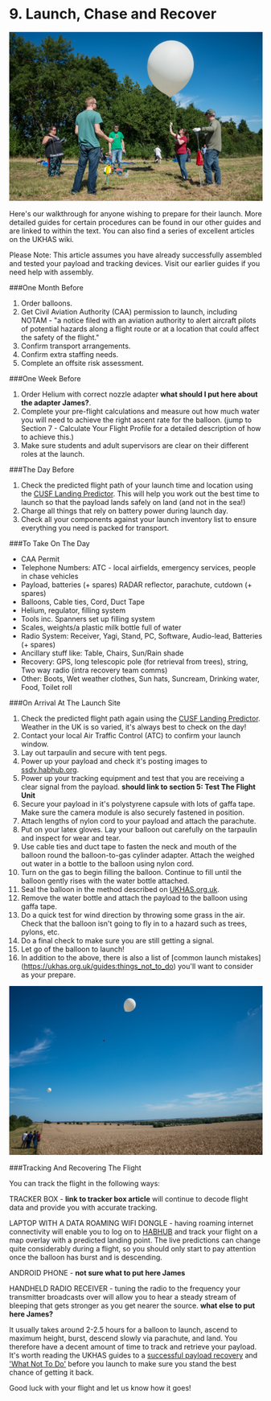 # 9. Launch, Chase and Recover

![Preparing for a launch](9/prepareforlaunch.jpg)

Here's our walkthrough for anyone wishing to prepare for their launch. More detailed guides for certain procedures can be found in our other guides and are linked to within the text. You can also find a series of excellent articles on the UKHAS wiki.

Please Note: This article assumes you have already successfully assembled and tested your payload and tracking devices. Visit our earlier guides if you need help with assembly.


###One Month Before

1. Order balloons.
2. Get Civil Aviation Authority (CAA) permission to launch, including NOTAM - "a notice filed with an aviation authority to alert aircraft pilots of potential hazards along a flight route or at a location that could affect the safety of the flight."
3. Confirm transport arrangements. 
4. Confirm extra staffing needs. 
5. Complete an offsite risk assessment.

###One Week Before 

1. Order Helium with correct nozzle adapter **what should I put here about the adapter James?**.
2. Complete your pre-flight calculations and measure out how much water you will need to achieve the right ascent rate for the balloon. (jump to Section 7 - Calculate Your Flight Profile for a detailed description of how to achieve this.)
3. Make sure students and adult supervisors are clear on their different roles at the launch.

###The Day Before

1. Check the predicted flight path of your launch time and location using the [CUSF Landing Predictor](http://predict.habhub.org/). This will help you work out the best time to launch so that the payload lands safely on land (and not in the sea!)
2. Charge all things that rely on battery power during launch day.
3. Check all your components against your launch inventory list to ensure everything you need is packed for transport.

###To Take On The Day

- CAA Permit
- Telephone Numbers: ATC - local airfields, emergency services, people in chase vehicles
- Payload, batteries (+ spares) RADAR reflector, parachute, cutdown (+ spares)
- Balloons, Cable ties, Cord, Duct Tape
- Helium, regulator, filling system
- Tools inc. Spanners set up filling system
- Scales, weights/a plastic milk bottle full of water
- Radio System: Receiver, Yagi, Stand, PC, Software, Audio-lead, Batteries (+ spares)
- Ancillary stuff like: Table, Chairs, Sun/Rain shade
- Recovery: GPS, long telescopic pole (for retrieval from trees), string, Two way radio (intra recovery team comms)
- Other: Boots, Wet weather clothes, Sun hats, Suncream, Drinking water, Food, Toilet roll

###On Arrival At The Launch Site 

1. Check the predicted flight path again using the [CUSF Landing Predictor](http://predict.habhub.org/). Weather in the UK is so varied, it's always best to check on the day!
2. Contact your local Air Traffic Control (ATC) to confirm your launch window.
3. Lay out tarpaulin and secure with tent pegs.
4. Power up your payload and check it's posting images to [ssdv.habhub.org](http://ssdv.habhub.org/).
5. Power up your tracking equipment and test that you are receiving a clear signal from the payload. **should link to section 5: Test The Flight Unit**
6. Secure your payload in it's polystyrene capsule with lots of gaffa tape. Make sure the camera module is also securely fastened in position.
7. Attach lengths of nylon cord to your payload and attach the parachute.
8. Put on your latex gloves. Lay your balloon out carefully on the tarpaulin and inspect for wear and tear.
9. Use cable ties and duct tape to fasten the neck and mouth of the balloon round the balloon-to-gas cylinder adapter. Attach the weighed out water in a bottle to the balloon using nylon cord.
10. Turn on the gas to begin filling the balloon. Continue to fill until the balloon gently rises with the water bottle attached.
11. Seal the balloon in the method described on [UKHAS.org.uk](https://ukhas.org.uk/guides:sealing_the_balloon).
12. Remove the water bottle and attach the payload to the balloon using gaffa tape.
13. Do a quick test for wind direction by throwing some grass in the air. Check that the balloon isn't going to fly in to a hazard such as trees, pylons, etc.
14. Do a final check to make sure you are still getting a signal.
15. Let go of the balloon to launch!
16. In addition to the above, there is also a list of [common launch mistakes] (https://ukhas.org.uk/guides:things_not_to_do) you'll want to consider as your prepare.

![launching a balloon](9/launch.jpg)

###Tracking And Recovering The Flight

You can track the flight in the following ways:

TRACKER BOX - **link to tracker box article** will continue to decode flight data and provide you with accurate tracking.

LAPTOP WITH A DATA ROAMING WIFI DONGLE - having roaming internet connectivity will enable you to log on to [HABHUB](https://tracker.habhub.org) and track your flight on a map overlay with a predicted landing point. The live predictions can change quite considerably during a flight, so you should only start to pay attention once the balloon has burst and is descending.

ANDROID PHONE - **not sure what to put here James**

HANDHELD RADIO RECEIVER - tuning the radio to the frequency your transmitter broadcasts over will allow you to hear a steady stream of bleeping that gets stronger as you get nearer the source. **what else to put here James?**

It usually takes around 2-2.5 hours for a balloon to launch, ascend to maximum height, burst, descend slowly via parachute, and land. You therefore have a decent amount of time to track and retrieve your payload. It's worth reading the UKHAS guides to a [successful payload recovery](https://ukhas.org.uk/guides:chasing_your_flight) and ['What Not To Do'](https://ukhas.org.uk/guides:how_to_lose_your_flight) before you launch to make sure you stand the best chance of getting it back.

Good luck with your flight and let us know how it goes!
